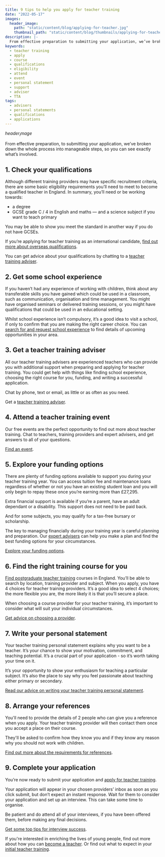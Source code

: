 ```yaml
---
title: 9 tips to help you apply for teacher training
date: "2022-05-17"
images:
  header_image:
    path: "static/content/blog/applying-for-teacher.jpg"
    thumbnail_path: "static/content/blog/thumbnails/applying-for-teacher.jpg"
description: |-
  From effective preparation to submitting your application, we’ve broken down the whole process of getting into teaching into manageable steps.
keywords:
  - teacher training
  - apply
  - course
  - qualifications
  - eligibility
  - attend
  - event
  - personal statement
  - support
  - adviser
  - TTA
tags:
  - advisers
  - personal statements
  - qualifications
  - applications
---
```


$header_image$

From effective preparation, to submitting your application, we’ve broken down the whole process into manageable steps, so you can see exactly what’s involved.

## 1. Check your qualifications

Although different training providers may have specific recruitment criteria, there are some basic eligibility requirements you’ll need to meet to become a qualified teacher in England. In summary, you’ll need or be working towards:

* a degree
* GCSE grade C / 4 in English and maths — and a science subject if you want to teach primary

You may be able to show you meet the standard in another way if you do not have GCSEs.

If you’re applying for teacher training as an international candidate, [find out more about overseas qualifications](/non-uk-teachers/train-to-teach-in-england-as-an-international-student).

You can get advice about your qualifications by chatting to a [teacher training adviser](/teacher-training-advisers).

## 2. Get some school experience

If you haven’t had any experience of working with children, think about any transferable skills you have gained which could be used in a classroom, such as communication, organisation and time management. You might have organised seminars or delivered training sessions, or you might have qualifications that could be used in an educational setting.

Whilst school experience isn’t compulsory, it’s a good idea to visit a school, if only to confirm that you are making the right career choice. You can [search for and request school experience](https://schoolexperience.education.gov.uk/) to find details of upcoming opportunities in your area.

## 3.	Get a teacher training adviser

All our teacher training advisers are experienced teachers who can provide you with additional support when preparing and applying for teacher training. You could get help with things like finding school experience, choosing the right course for you, funding, and writing a successful application.

Chat by phone, text or email, as little or as often as you need.

Get a [teacher training adviser](/teacher-training-advisers).

## 4.	Attend a teacher training event

Our free events are the perfect opportunity to find out more about teacher training. Chat to teachers, training providers and expert advisers, and get answers to all of your questions. 

[Find an event](/events).

## 5.	Explore your funding options

There are plenty of funding options available to support you during your teacher training year. You can access tuition fee and maintenance loans regardless of whether or not you have an existing student loan and you will only begin to repay these once you’re earning more than £27,295.

Extra financial support is available if you’re a parent, have an adult dependant or a disability. This support does not need to be paid back.

And for some subjects, you may qualify for a tax-free bursary or scholarship.

The key to managing financially during your training year is careful planning and preparation. Our [expert advisers](/tta-service) can help you make a plan and find the best funding options for your circumstances.

[Explore your funding options](/funding-and-support).

## 6.	Find the right training course for you

[Find postgraduate teacher training](https://www.find-postgraduate-teacher-training.service.gov.uk/) courses in England. You’ll be able to search by location, training provider and subject. When you apply, you have 4 choices for teacher training providers. It’s a good idea to select 4 choices; the more flexible you are, the more likely it is that you’ll secure a place.

When choosing a course provider for your teacher training, it’s important to consider what will suit your individual circumstances.

[Get advice on choosing a provider](/blog/choosing-the-right-teacher-training-course-provider).

## 7.	Write your personal statement

Your teacher training personal statement explains why you want to be a teacher. It’s your chance to show your motivation, commitment, and teaching potential. It’s a crucial part of your application - so it’s worth taking your time on it.

It’s your opportunity to show your enthusiasm for teaching a particular subject. It’s also the place to say why you feel passionate about teaching either primary or secondary.

[Read our advice on writing your teacher training personal statement](/train-to-be-a-teacher/how-to-apply-for-teacher-training#writing-your-personal-statement).

## 8.	Arrange your references

You'll need to provide the details of 2 people who can give you a reference when you apply. Your teacher training provider will then contact them once you accept a place on their course.

They'll be asked to confirm how they know you and if they know any reason why you should not work with children.

[Find out more about the requirements for references](/train-to-be-a-teacher/how-to-apply-for-teacher-training#choose-your-references).

## 9.	Complete your application

You’re now ready to submit your application and [apply for teacher training](https://www.gov.uk/apply-for-teacher-training).

Your application will appear in your chosen providers’ inbox as soon as you click submit, but don’t expect an instant response. Wait for them to consider your application and set up an interview. This can take some time to organise.

Be patient and do attend all of your interviews, if you have been offered them, before making any final decisions.

[Get some top tips for interview success](/blog/11-top-tips-for-interview-success).

If you're interested in enriching the lives of young people, find out more about how you can [become a teacher](/steps-to-become-a-teacher). Or find out what to expect in your [initial teacher training](/train-to-be-a-teacher/initial-teacher-training).

